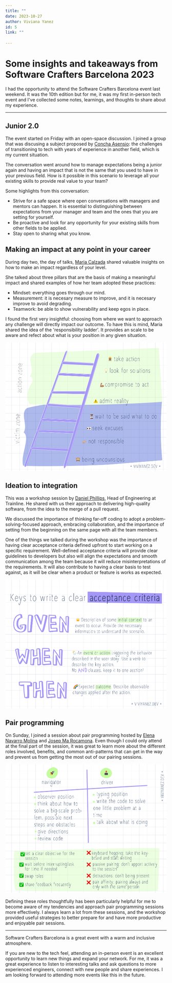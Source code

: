 ```yaml
---
title: ""
date: 2023-10-27
author: Viviana Yanez
id: 5
link: ""

---
```

# Some insights and takeaways from Software Crafters Barcelona 2023
I had the opportunity to attend the Software Crafters Barcelona event last weekend. It was the 10th edition but for me, it was my first in-person tech event and I've collected some notes, learnings, and thoughts to share about my experience.

---

## Junior 2.0

The event started on Friday with an open-space discussion. I joined a group that was discusing a subject proposed by [Concha Asensio](https://twitter.com/conchaasensio): the challenges of transitioning to tech with years of experience in another field, which is my current situation.

The conversation went around how to manage expectations being a junior again and having an impact that is not the same that you used to have in your previous field. How is it possible in this scenario to leverage all your existing skills to provide real value to your team?

Some highlights from this conversation:

- Strive for a safe space where open conversations with managers and mentors can happen. It is essential to distinguishing between expectations from your manager and team and the ones that you are setting for yourself.
- Be proactive and look for any opportunity for your existing skills from other fields to be applied.
- Stay open to sharing what you know.

## Making an impact at any point in your career

During day two, the day of talks, [Maria Calzada](https://twitter.com/m4riacg) shared valuable insights on how to make an impact regardless of your level.

She talked about three pillars that are the basis of making a meaningful impact and shared examples of how her team adopted these practices:
- Mindset: everything goes through our mind. 
- Measurement: it is necesary measure to improve, and it is necesary improve to avoid degrading.
- Teamwork: be able to show vulnerability and keep egos in place.

I found the first very insightful: choosing from where we want to approach any challenge will directly impact our outcome. To have this is mind, Maria shared the idea of the 'responsibility ladder'. It provides an scale to be aware and refect about what is your position in any given situation.

<div class='blog__illustration'>
<img  src='../../public/assets/ilustrations/ladder.jpg' alt=''/>
</div>



## Ideation to integration

This was a workshop session by [Daniel Phillips](https://www.linkedin.com/in/danieljamesphillips/), Head of Engineering at Trainline. He shared with us their approach to delivering high-quality software, from the idea to the merge of a pull request.

We discussed the importance of thinking far-off coding to adopt a problem-solving-focused approach, embracing collaboration, and the importance of setting from the beginning on the same page with all the team members.

One of the things we talked during the workshop was the importance of having clear acceptance criteria defined upfront to start working on a specific requirement. Well-defined acceptance criteria will provide clear guidelines to developers but also will align the expectations and smooth communication among the team because it will reduce misinterpretations of the requirements. It will also contribute to having a clear basis to test against, as it will be clear when a product or feature is works as expected.

<div class='blog__illustration'>
<img  src='../../public/assets/ilustrations/acceptance.jpg' alt=''/>
</div>

## Pair programming

On Sunday, I joined a session about pair programming hosted by [Elena Navarro Molina](https://twitter.com/elenita_lenore) and [Josep Ma Rocamona](https://twitter.com/agiletgn). Even though I could only attend at the final part of the session, it was great to learn more about the different roles involved, benefits, and common anti-patterns that can get in the way and prevent us from getting the most out of our pairing sessions.

<div class='blog__illustration'>
<img  src='../../public/assets/ilustrations/pairprogramming.jpg' alt=''/>
</div>

Defining these roles thoughtfully has been particularly helpful for me to become aware of my tendencies and approach pair programming sessions more effectively. I always learn a lot from these sessions, and the workshop provided useful strategies to better prepare for and have more productive and enjoyable pair sessions.

------------------------------

Software Crafters Barcelona is a great event with a warm and inclusive atmosphere.

If you are new to the tech feel, attending an in-person event is an excellent opportunity to learn new things and expand your network. For me, it was a great experience to listen to interesting talks and ask questions to more experienced engineers, connect with new people and share experiences. I am looking forward to attending more events like this in the future.
